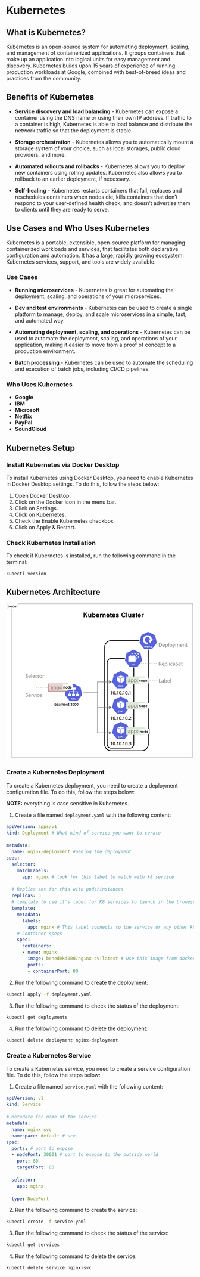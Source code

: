 # Kubernetes

## What is Kubernetes?

Kubernetes is an open-source system for automating deployment, scaling, and management of containerized applications. It groups containers that make up an application into logical units for easy management and discovery. Kubernetes builds upon 15 years of experience of running production workloads at Google, combined with best-of-breed ideas and practices from the community.

## Benefits of Kubernetes

* **Service discovery and load balancing** - Kubernetes can expose a container using the DNS name or using their own IP address. If traffic to a container is high, Kubernetes is able to load balance and distribute the network traffic so that the deployment is stable.

* **Storage orchestration** - Kubernetes allows you to automatically mount a storage system of your choice, such as local storages, public cloud providers, and more.

* **Automated rollouts and rollbacks** - Kubernetes allows you to deploy new containers using rolling updates. Kubernetes also allows you to rollback to an earlier deployment, if necessary.

* **Self-healing** - Kubernetes restarts containers that fail, replaces and reschedules containers when nodes die, kills containers that don’t respond to your user-defined health check, and doesn’t advertise them to clients until they are ready to serve.

## Use Cases and Who Uses Kubernetes

Kubernetes is a portable, extensible, open-source platform for managing containerized workloads and services, that facilitates both declarative configuration and automation. It has a large, rapidly growing ecosystem. Kubernetes services, support, and tools are widely available.

### Use Cases

* **Running microservices** - Kubernetes is great for automating the deployment, scaling, and operations of your microservices.

* **Dev and test environments** - Kubernetes can be used to create a single platform to manage, deploy, and scale microservices in a simple, fast, and automated way.

* **Automating deployment, scaling, and operations** - Kubernetes can be used to automate the deployment, scaling, and operations of your application, making it easier to move from a proof of concept to a production environment.

* **Batch processing** - Kubernetes can be used to automate the scheduling and execution of batch jobs, including CI/CD pipelines.

### Who Uses Kubernetes

* **Google**
* **IBM**
* **Microsoft**
* **Netflix**
* **PayPal**
* **SoundCloud**

## Kubernetes Setup

### Install Kubernetes via Docker Desktop

To install Kubernetes using Docker Desktop, you need to enable Kubernetes in Docker Desktop settings. To do this, follow the steps below:

1. Open Docker Desktop.
2. Click on the Docker icon in the menu bar.
3. Click on Settings.
4. Click on Kubernetes.
5. Check the Enable Kubernetes checkbox.
6. Click on Apply & Restart.

### Check Kubernetes Installation

To check if Kubernetes is installed, run the following command in the terminal:

```bash
kubectl version 
```

## Kubernetes Architecture

![node](images/node.png)

### Create a Kubernetes Deployment

To create a Kubernetes deployment, you need to create a deployment configuration file. To do this, follow the steps below:

**NOTE:** everything is case sensitive in Kubernetes.

1. Create a file named `deployment.yaml` with the following content:

```yaml
apiVersion: apps/v1
kind: Deployment # What kind of service you want to cerate

metadata:
  name: nginx-deployment #naming the deployment
spec:
  selector:
    matchLabels:
      app: nginx # look for this label to match with k8 service
  
  # Replica set for this with pods/instances
  replicas: 3
  # template to use it's label for K8 services to launch in the browesr
  template:
    metadata:
      labels:
        app: nginx # This label connects to the service or any other k8 services
    # Container specs
    spec:
      containers:
      - name: nginx
        image: benedek4000/nginx-cv:latest # Use this image from docker hub
        ports:
        - containerPort: 80
```

2. Run the following command to create the deployment:

```bash
kubectl apply -f deployment.yaml
```

3. Run the following command to check the status of the deployment:

```bash
kubectl get deployments
```

4. Run the following command to delete the deployment:

```bash
kubectl delete deployment nginx-deployment
```

### Create a Kubernetes Service

To create a Kubernetes service, you need to create a service configuration file. To do this, follow the steps below:

1. Create a file named `service.yaml` with the following content:

```yaml
apiVersion: v1
kind: Service

# Metadate for name of the service
metadata:
  name: nginx-svc
  namespace: default # sre
spec:
  ports: # port to expose
  - nodePort: 30001 # port to expose to the outside world
    port: 80
    targetPort: 80

  selector:
    app: nginx
  
  type: NodePort
```

2. Run the following command to create the service:

```bash
kubectl create -f service.yaml
```

3. Run the following command to check the status of the service:

```bash
kubectl get services
```

4. Run the following command to delete the service:

```bash
kubectl delete service nginx-svc
```
